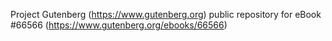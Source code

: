 Project Gutenberg (https://www.gutenberg.org) public repository for
eBook #66566 (https://www.gutenberg.org/ebooks/66566)
